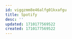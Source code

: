 ```yaml
---
id: viggzmm8e46alfg01kxafgu
title: Spotify
desc: ''
updated: 1710177569522
created: 1710177569522
---
```

